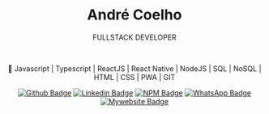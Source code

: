 <h1 align="center">André Coelho</h1>
<p align="center">FULLSTACK DEVELOPER</p>
<p align="center"></p>
<br>
<p align="center">
🚀 Javascript | Typescript | ReactJS | React Native | NodeJS | SQL | NoSQL | HTML | CSS | PWA | GIT
</p>
<center align="center">

[![Github Badge](https://img.shields.io/badge/-Github-000?style=flat-square&logo=Github&logoColor=white&link=https://github.com/avrcoelho)](https://github.com/avrcoelho) [![Linkedin Badge](https://img.shields.io/badge/-LinkedIn-blue?style=flat-square&logo=Linkedin&logoColor=white&link=https://www.linkedin.com/in/andrevrcoelho/)](https://www.linkedin.com/in/andrevrcoelho/) [![NPM Badge](https://img.shields.io/badge/-npm-CB3837?style=flat-square&logo=NPM&logoColor=white&link=npmjs.com/~avrcoelho/)](npmjs.com/~avrcoelho/) [![WhatsApp Badge](https://img.shields.io/badge/-WhatsApp-25D366?style=flat-square&logo=WhatsApp&logoColor=white&link=https://wa.me/5511941993908/)](https://wa.me/5511941993908/) [![Mywebsite Badge](https://img.shields.io/badge/-andrecoelho.dev-5b0095?style=flat-square&link=https://andrecoelho.dev/)](https://andrecoelho.dev/)

</center>
